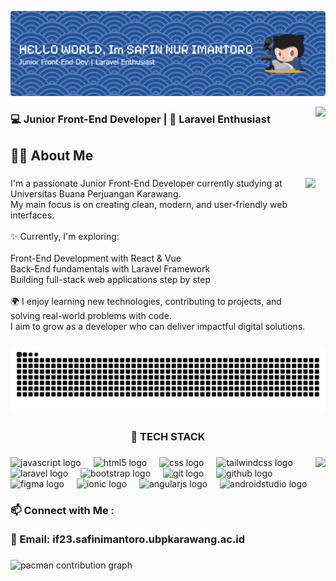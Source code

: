 ![Header](./img/header.png)

<img align="right" height="120" src="https://media1.giphy.com/media/v1.Y2lkPTc5MGI3NjExd203Z2s5YzFlZGUydXZ4eGV2dm43dDFmb3ZzbWpra3c4cWs1MTAzOSZlcD12MV9pbnRlcm5hbF9naWZfYnlfaWQmY3Q9Zw/TyCVCdmXJHnK3yHjqy/giphy.gif"  />

###

<h3 align="left">💻 Junior Front-End Developer | 🌱 Laravel Enthusiast</h3>

###

<h2 align="left">👨‍💻 About Me</h2>

###

<img align="right" height="200" src="https://media4.giphy.com/media/v1.Y2lkPTc5MGI3NjExMzJjYThpY2Rmc3A1bWlhZWgzOHYycGcyc2l0M3RhYTJ3bHR3bnlxaCZlcD12MV9pbnRlcm5hbF9naWZfYnlfaWQmY3Q9Zw/4TmxH7ZMn1aYE/giphy.gif"  />

###

<p align="left">I'm a passionate Junior Front-End Developer currently studying at Universitas Buana Perjuangan Karawang.<br>My main focus is on creating clean, modern, and user-friendly web interfaces.<br><br>✨ Currently, I'm exploring:<br><br>Front-End Development with React & Vue<br>Back-End fundamentals with Laravel Framework<br>Building full-stack web applications step by step<br><br>🌍 I enjoy learning new technologies, contributing to projects, and solving real-world problems with code.<br>I aim to grow as a developer who can deliver impactful digital solutions.</p>

###

<img src="https://raw.githubusercontent.com/SafinNurImantoro/SafinNurImantoro/output/snake.svg" alt="Snake animation" />

###

<h3 align="center">🔧 TECH STACK</h3>

###

<img align="right" height="170" src="https://media4.giphy.com/media/v1.Y2lkPTc5MGI3NjExNHIweWUxYXh1cWRmcHYwcmxoOHU2YzdlaW1uNnQ4Zm5vdWF4a3N5biZlcD12MV9pbnRlcm5hbF9naWZfYnlfaWQmY3Q9Zw/W9MrfVxE4s2Zi/giphy.gif"  />

###

<div align="left">
  <img src="https://cdn.jsdelivr.net/gh/devicons/devicon/icons/javascript/javascript-original.svg" height="40" alt="javascript logo"  />
  <img width="12" />
  <img src="https://cdn.jsdelivr.net/gh/devicons/devicon/icons/html5/html5-original.svg" height="40" alt="html5 logo"  />
  <img width="12" />
  <img src="https://cdn.jsdelivr.net/gh/devicons/devicon/icons/css3/css3-original.svg" height="40" alt="css logo"  />
  <img width="12" />
  <img src="https://cdn.jsdelivr.net/gh/devicons/devicon/icons/tailwindcss/tailwindcss-original-wordmark.svg" height="40" alt="tailwindcss logo"  />
  <img width="12" />
  <img src="https://cdn.jsdelivr.net/gh/devicons/devicon/icons/laravel/laravel-original.svg" height="40" alt="laravel logo"  />
  <img width="12" />
  <img src="https://cdn.jsdelivr.net/gh/devicons/devicon/icons/bootstrap/bootstrap-original.svg" height="40" alt="bootstrap logo"  />
  <img width="12" />
  <img src="https://cdn.jsdelivr.net/gh/devicons/devicon/icons/git/git-original.svg" height="40" alt="git logo"  />
  <img width="12" />
  <img src="https://cdn.jsdelivr.net/gh/devicons/devicon/icons/github/github-original.svg" height="40" alt="github logo"  />
  <img width="12" />
  <img src="https://cdn.jsdelivr.net/gh/devicons/devicon/icons/figma/figma-original.svg" height="40" alt="figma logo"  />
  <img width="12" />
  <img src="https://cdn.jsdelivr.net/gh/devicons/devicon/icons/ionic/ionic-original.svg" height="40" alt="ionic logo"  />
  <img width="12" />
  <img src="https://cdn.jsdelivr.net/gh/devicons/devicon/icons/angularjs/angularjs-original.svg" height="40" alt="angularjs logo"  />
  <img width="12" />
  <img src="https://cdn.jsdelivr.net/gh/devicons/devicon/icons/androidstudio/androidstudio-original.svg" height="40" alt="androidstudio logo"  />
</div>

###

<h3 align="left">📫 Connect with Me :  <br><br>📧 Email: if23.safinimantoro.ubpkarawang.ac.id</h3>

###

<picture>
  <source media="(prefers-color-scheme: dark)" srcset="https://raw.githubusercontent.com/SafinNurImantoro/SafinNurImantoro/output/pacman-contribution-graph-dark.svg">
  <source media="(prefers-color-scheme: light)" srcset="https://raw.githubusercontent.com/SafinNurImantoro/SafinNurImantoro/output/pacman-contribution-graph.svg">
  <img alt="pacman contribution graph" src="https://raw.githubusercontent.com/SafinNurImantoro/SafinNurImantoro/output/pacman-contribution-graph.svg">
</picture>

###